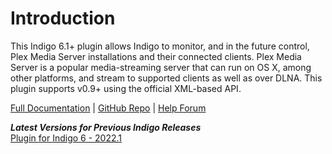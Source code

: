 # Introduction
This Indigo 6.1+ plugin allows Indigo to monitor, and in the future control, Plex Media Server installations and their connected clients. Plex Media Server is a popular media-streaming server that can run on OS X, among other platforms, and stream to supported clients as well as over DLNA. This plugin supports v0.9+ using the official XML-based API.

[Full Documentation](https://github.com/RogueProeliator/indigo-plugins-plex-server-manager/wiki) | [GitHub Repo](https://github.com/RogueProeliator/indigo-plugins-plex-server-manager) | [Help Forum](http://forums.indigodomo.com/viewforum.php?f=146)

_**Latest Versions for Previous Indigo Releases**_  
[Plugin for Indigo 6 - 2022.1](https://github.com/RogueProeliator/indigo-plugins-plex-server-manager/releases/tag/v1.2.1)